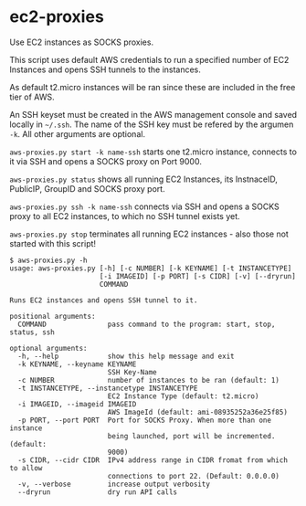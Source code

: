 # ec2-proxies
Use EC2 instances as SOCKS proxies.

This script uses default AWS credentials to run a specified number of EC2 Instances and opens SSH tunnels to the instances.

As default t2.micro instances will be ran since these are included in the free tier of AWS.

An SSH keyset must be created in the AWS management console and saved locally in `~/.ssh`. The name of the SSH key must be refered by the argumen `-k`. All other arguments are optional.

`aws-proxies.py start -k name-ssh` starts one t2.micro instance, connects to it via SSH and opens a SOCKS proxy on Port 9000.

`aws-proxies.py status` shows all running EC2 Instances, its InstnaceID, PublicIP, GroupID and SOCKS proxy port.

`aws-proxies.py ssh -k name-ssh` connects via SSH and opens a SOCKS proxy to all EC2 instances, to which no SSH tunnel exists yet.

`aws-proxies.py stop` terminates all running EC2 instances - also those not started with this script!

```
$ aws-proxies.py -h
usage: aws-proxies.py [-h] [-c NUMBER] [-k KEYNAME] [-t INSTANCETYPE]
                      [-i IMAGEID] [-p PORT] [-s CIDR] [-v] [--dryrun]
                      COMMAND

Runs EC2 instances and opens SSH tunnel to it.

positional arguments:
  COMMAND               pass command to the program: start, stop, status, ssh

optional arguments:
  -h, --help            show this help message and exit
  -k KEYNAME, --keyname KEYNAME
                        SSH Key-Name
  -c NUMBER             number of instances to be ran (default: 1)
  -t INSTANCETYPE, --instancetype INSTANCETYPE
                        EC2 Instance Type (default: t2.micro)
  -i IMAGEID, --imageid IMAGEID
                        AWS ImageId (default: ami-08935252a36e25f85)
  -p PORT, --port PORT  Port for SOCKS Proxy. When more than one instance
                        being launched, port will be incremented. (default:
                        9000)
  -s CIDR, --cidr CIDR  IPv4 address range in CIDR fromat from which to allow
                        connections to port 22. (Default: 0.0.0.0)
  -v, --verbose         increase output verbosity
  --dryrun              dry run API calls
  ```
